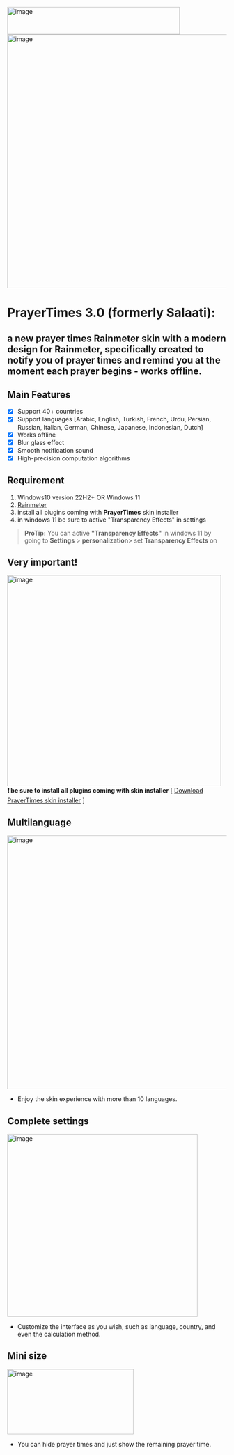 <img width="396" height="63" alt="image" src="https://github.com/user-attachments/assets/5ab6a6a5-ae91-47d5-b08f-959141eb5ba1" /> <br>
<img width="714" height="583" alt="image" src="https://github.com/user-attachments/assets/b4340fed-2a97-4a76-8113-461d4bec4300" /> <br>

# PrayerTimes 3.0 (formerly Salaati):
## a new prayer times Rainmeter skin with a modern design for Rainmeter, specifically created to notify you of prayer times and remind you at the moment each prayer begins - works offline. 

## Main Features

 - [x] Support 40+ countries
 - [x] Support languages [Arabic, English, Turkish, French, Urdu, Persian, Russian, Italian, German, Chinese, Japanese, Indonesian, Dutch]
 - [x] Works offline
 - [x] Blur glass effect
 - [x] Smooth notification sound
 - [x] High-precision computation algorithms

## Requirement 

 1. Windows10 version 22H2+ OR Windows 11
 2. [Rainmeter](https://www.rainmeter.net/)
 3. install all plugins coming with **PrayerTimes** skin installer
 4. in windows 11 be sure to active "Transparency Effects" in settings 

> **ProTip:** You can active **"Transparency Effects"** in windows 11 by going to **Settings** > **personalization**> set **Transparency Effects** on

## Very important!
<img width="491" height="485" alt="image" src="https://github.com/user-attachments/assets/c0aa6ef0-8c76-45fc-82c3-28b05b7773ae" /><br>
   **❗️ be sure to install all plugins coming with skin installer**
[ [Download PrayerTimes skin installer](https://github.com/m7slm/Prayer-Times/releases/download/v3.0/PrayerTimes_3.0.rmskin) ]

## Multilanguage
<img width="714" height="583" alt="image" src="https://github.com/user-attachments/assets/b4340fed-2a97-4a76-8113-461d4bec4300" /> <br>
 - Enjoy the skin experience with more than 10 languages.
   

## Complete settings
<img width="437" height="420" alt="image" src="https://github.com/user-attachments/assets/199eecd0-bbc0-422c-bd4c-8ea1db1d3b13" /><br>
 - Customize the interface as you wish, such as language, country, and even the calculation method.

## Mini size 
<img width="290" height="150" alt="image" src="https://github.com/user-attachments/assets/1e48dabe-f159-41c0-b63c-8a2339ee324a" /><br>
 - You can hide prayer times and just show the remaining prayer time.

